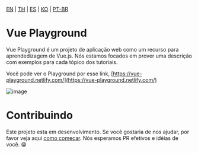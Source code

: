 [EN](README.md) | [TH](README_th.md) | [ES](README_es.md) | [KO](README_ko.md) | [PT-BR](README_pr-br.md)

# Vue Playground

Vue Playground é um projeto de aplicação web como um recurso para aprendedizagem de Vue.js. Nós estamos focados em prover uma descrição com exemplos para cada tópico dos tutoriais.

Você pode ver o Playground por esse link, [https://vue-playground.netlify.com/](https://vue-playground.netlify.com/)

![image](https://user-images.githubusercontent.com/6861191/66323656-538d4980-e94e-11e9-879c-f1cf2581cb9f.png)

# Contribuindo

Este projeto esta em desenvolvimento. Se você gostaria de nos ajudar, por favor veja aqui [como começar](https://github.com/runyasak/vue-playground/blob/master/CONTRIBUTING.md). Nós esperamos PR efetivos e idéias de você. 😁
